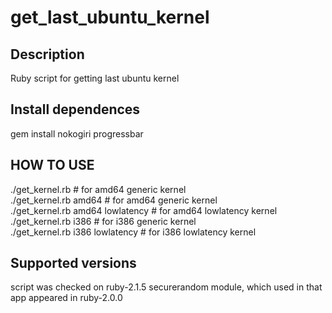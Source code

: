 # get_last_ubuntu_kernel  
## Description
Ruby script for getting last ubuntu kernel  

## Install dependences  
gem install nokogiri progressbar  

## HOW TO USE  
./get_kernel.rb # for amd64 generic kernel  
./get_kernel.rb amd64 # for amd64 generic kernel  
./get_kernel.rb amd64 lowlatency # for amd64 lowlatency kernel  
./get_kernel.rb i386 # for i386 generic kernel  
./get_kernel.rb i386 lowlatency # for i386 lowlatency kernel  

## Supported versions
script was checked on ruby-2.1.5
securerandom module, which used in that app appeared in ruby-2.0.0
